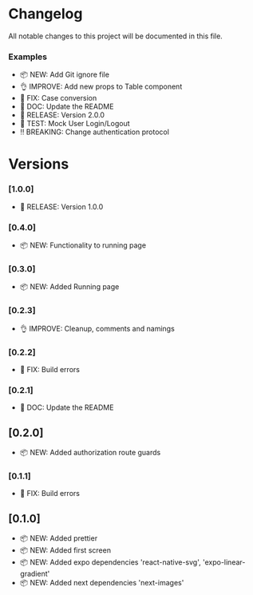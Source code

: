 # Changelog

All notable changes to this project will be documented in this file.

### Examples

- 📦 NEW: Add Git ignore file
- 👌 IMPROVE: Add new props to Table component
- 🐛 FIX: Case conversion
- 📖 DOC: Update the README
- 🚀 RELEASE: Version 2.0.0
- 🤖 TEST: Mock User Login/Logout
- ‼️ BREAKING: Change authentication protocol

# Versions

### [1.0.0]

- 🚀 RELEASE: Version 1.0.0

### [0.4.0]

- 📦 NEW: Functionality to running page

### [0.3.0]

- 📦 NEW: Added Running page

### [0.2.3]

- 👌 IMPROVE: Cleanup, comments and namings

### [0.2.2]

- 🐛 FIX: Build errors

### [0.2.1]

- 📖 DOC: Update the README

## [0.2.0]

- 📦 NEW: Added authorization route guards

### [0.1.1]

- 🐛 FIX: Build errors

## [0.1.0]

- 📦 NEW: Added prettier
- 📦 NEW: Added first screen
- 📦 NEW: Added expo dependencies 'react-native-svg', 'expo-linear-gradient'
- 📦 NEW: Added next dependencies 'next-images'

